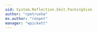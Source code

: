 ```yaml
---
uid: System.Reflection.Emit.PackingSize
author: "rpetrusha"
ms.author: "ronpet"
manager: "wpickett"
---
```

